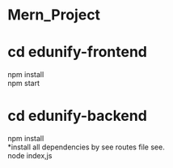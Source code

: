 # Mern_Project
 
# cd edunify-frontend
npm install<br>
npm start

# cd edunify-backend
npm install<br>
*install all dependencies by see routes file see.<br>
node index,js
